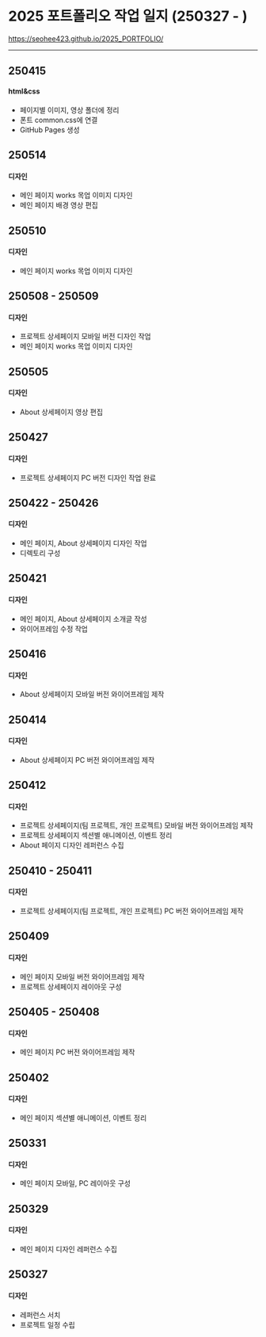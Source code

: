 # 2025 포트폴리오 작업 일지 (250327 - )
https://seohee423.github.io/2025_PORTFOLIO/

----

## 250415
#### html&css
- 페이지별 이미지, 영상 폴더에 정리
- 폰트 common.css에 연결
- GitHub Pages 생성

## 250514
#### 디자인
- 메인 페이지 works 목업 이미지 디자인
- 메인 페이지 배경 영상 편집

## 250510
#### 디자인
- 메인 페이지 works 목업 이미지 디자인

## 250508 - 250509
#### 디자인
- 프로젝트 상세페이지 모바일 버전 디자인 작업
- 메인 페이지 works 목업 이미지 디자인

## 250505
#### 디자인
- About 상세페이지 영상 편집

## 250427
#### 디자인
- 프로젝트 상세페이지 PC 버전 디자인 작업 완료

## 250422 - 250426
#### 디자인
- 메인 페이지, About 상세페이지 디자인 작업
- 디렉토리 구성

## 250421
#### 디자인
- 메인 페이지, About 상세페이지 소개글 작성
- 와이어프레임 수정 작업

## 250416
#### 디자인
- About 상세페이지 모바일 버전 와이어프레임 제작

## 250414
#### 디자인
- About 상세페이지 PC 버전 와이어프레임 제작

## 250412
#### 디자인
- 프로젝트 상세페이지(팀 프로젝트, 개인 프로젝트) 모바일 버전 와이어프레임 제작
- 프로젝트 상세페이지 섹션별 애니메이션, 이벤트 정리
- About 페이지 디자인 레퍼런스 수집

## 250410 - 250411
#### 디자인
- 프로젝트 상세페이지(팀 프로젝트, 개인 프로젝트) PC 버전 와이어프레임 제작

## 250409
#### 디자인
- 메인 페이지 모바일 버전 와이어프레임 제작
- 프로젝트 상세페이지 레이아웃 구성

## 250405 - 250408
#### 디자인
- 메인 페이지 PC 버전 와이어프레임 제작

## 250402
#### 디자인
- 메인 페이지 섹션별 애니메이션, 이벤트 정리

## 250331
#### 디자인
- 메인 페이지 모바일, PC 레이아웃 구성

## 250329
#### 디자인
- 메인 페이지 디자인 레퍼런스 수집

## 250327
#### 디자인
- 레퍼런스 서치<br>
- 프로젝트 일정 수립